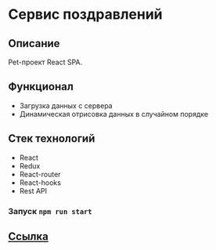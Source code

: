 # Сервис поздравлений 

## Описание

Pet-проект React SPA.

## Функционал 

- Загрузка данных с сервера
- Динамическая отрисовка данных в случайном порядке

## Стек технологий

- React
- Redux
- React-router
- React-hooks
- Rest API

### Запуск `npm run start`

## <a href="https://happy-holiday-theta.vercel.app/" target="_blank">Ссылка</a>

